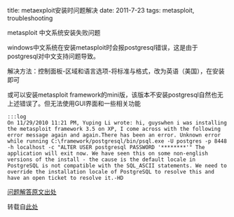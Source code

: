 title: metaexploit安装时问题解决
date: 2011-7-23
tags: metasploit, troubleshooting

metasploit 中文系统安装失败问题

windows中文系统在安装metasploit时会报postgresql错误，这是由于postgresql对中文支持问题导致。

解决方法：控制面板-区域和语言选项-将标准与格式，改为英语（美国），在安装即可

或可以安装metasploit framework的mini版，该版本不安装postgresql自然也无上述错误了。但无法使用GUI界面和一些相关功能
 
    :::log
    On 11/29/2010 11:21 PM, Yuping Li wrote: hi, guyswhen i was installing the metasploit framework 3.5 on XP, I come across with the following error message again and again.There has been an error. Unknown error while running C:\framework/postgresql/bin/psql.exe -U postgres -p 8448 -h localhost -c "ALTER USER postgresql PASSWORD '********'" The application will exit now. We have seen this on some non-english versions of the install - the cause is the default locale in PostgreSQL is not compatible with the SQL_ASCII statements. We need to override the installation locale of PostgreSQL to resolve this and have an open ticket to resolve it.-HD

[问题解答原文出处](http://seclists.org/metasploit/2010/q4/27)

转载自[此处](http://hi.baidu.com/heyiblog/blog/item/60edb9867413462d67096e59.html/cmtid/3303d1fc0402a88db901a02e)

